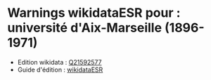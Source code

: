 Warnings wikidataESR pour : université d'Aix-Marseille (1896-1971)
================

- Edition wikidata : [Q21592577](https://www.wikidata.org/wiki/Q21592577)
- Guide d'édition : [wikidataESR](https://github.com/cpesr/wikidataESR/)

